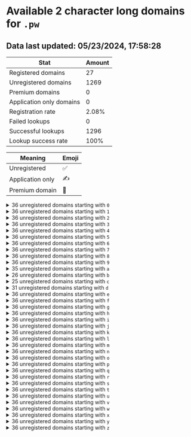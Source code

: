 # Available 2 character long domains for `.pw`

## Data last updated: 05/23/2024, 17:58:28

|Stat|Amount|
|--|--|
|Registered domains|27|
|Unregistered domains|1269|
|Premium domains|0|
|Application only domains|0|
|Registration rate|2.08%|
|Failed lookups|0|
|Successful lookups|1296|
|Lookup success rate|100%|


|Meaning|Emoji|
|--|--|
|Unregistered|:white_check_mark:|
|Application only|:writing_hand:|
|Premium domain|:gem:|

<details>
<summary>36 unregistered domains starting with <bold><code>0</code></bold></summary>

|Type|Domain|
|--|--|
|:white_check_mark:|`00.pw`|
|:white_check_mark:|`01.pw`|
|:white_check_mark:|`02.pw`|
|:white_check_mark:|`03.pw`|
|:white_check_mark:|`04.pw`|
|:white_check_mark:|`05.pw`|
|:white_check_mark:|`06.pw`|
|:white_check_mark:|`07.pw`|
|:white_check_mark:|`08.pw`|
|:white_check_mark:|`09.pw`|
|:white_check_mark:|`0a.pw`|
|:white_check_mark:|`0b.pw`|
|:white_check_mark:|`0c.pw`|
|:white_check_mark:|`0d.pw`|
|:white_check_mark:|`0e.pw`|
|:white_check_mark:|`0f.pw`|
|:white_check_mark:|`0g.pw`|
|:white_check_mark:|`0h.pw`|
|:white_check_mark:|`0i.pw`|
|:white_check_mark:|`0j.pw`|
|:white_check_mark:|`0k.pw`|
|:white_check_mark:|`0l.pw`|
|:white_check_mark:|`0m.pw`|
|:white_check_mark:|`0n.pw`|
|:white_check_mark:|`0o.pw`|
|:white_check_mark:|`0p.pw`|
|:white_check_mark:|`0q.pw`|
|:white_check_mark:|`0r.pw`|
|:white_check_mark:|`0s.pw`|
|:white_check_mark:|`0t.pw`|
|:white_check_mark:|`0u.pw`|
|:white_check_mark:|`0v.pw`|
|:white_check_mark:|`0w.pw`|
|:white_check_mark:|`0x.pw`|
|:white_check_mark:|`0y.pw`|
|:white_check_mark:|`0z.pw`|
</details>
<details>
<summary>36 unregistered domains starting with <bold><code>1</code></bold></summary>

|Type|Domain|
|--|--|
|:white_check_mark:|`10.pw`|
|:white_check_mark:|`11.pw`|
|:white_check_mark:|`12.pw`|
|:white_check_mark:|`13.pw`|
|:white_check_mark:|`14.pw`|
|:white_check_mark:|`15.pw`|
|:white_check_mark:|`16.pw`|
|:white_check_mark:|`17.pw`|
|:white_check_mark:|`18.pw`|
|:white_check_mark:|`19.pw`|
|:white_check_mark:|`1a.pw`|
|:white_check_mark:|`1b.pw`|
|:white_check_mark:|`1c.pw`|
|:white_check_mark:|`1d.pw`|
|:white_check_mark:|`1e.pw`|
|:white_check_mark:|`1f.pw`|
|:white_check_mark:|`1g.pw`|
|:white_check_mark:|`1h.pw`|
|:white_check_mark:|`1i.pw`|
|:white_check_mark:|`1j.pw`|
|:white_check_mark:|`1k.pw`|
|:white_check_mark:|`1l.pw`|
|:white_check_mark:|`1m.pw`|
|:white_check_mark:|`1n.pw`|
|:white_check_mark:|`1o.pw`|
|:white_check_mark:|`1p.pw`|
|:white_check_mark:|`1q.pw`|
|:white_check_mark:|`1r.pw`|
|:white_check_mark:|`1s.pw`|
|:white_check_mark:|`1t.pw`|
|:white_check_mark:|`1u.pw`|
|:white_check_mark:|`1v.pw`|
|:white_check_mark:|`1w.pw`|
|:white_check_mark:|`1x.pw`|
|:white_check_mark:|`1y.pw`|
|:white_check_mark:|`1z.pw`|
</details>
<details>
<summary>36 unregistered domains starting with <bold><code>2</code></bold></summary>

|Type|Domain|
|--|--|
|:white_check_mark:|`20.pw`|
|:white_check_mark:|`21.pw`|
|:white_check_mark:|`22.pw`|
|:white_check_mark:|`23.pw`|
|:white_check_mark:|`24.pw`|
|:white_check_mark:|`25.pw`|
|:white_check_mark:|`26.pw`|
|:white_check_mark:|`27.pw`|
|:white_check_mark:|`28.pw`|
|:white_check_mark:|`29.pw`|
|:white_check_mark:|`2a.pw`|
|:white_check_mark:|`2b.pw`|
|:white_check_mark:|`2c.pw`|
|:white_check_mark:|`2d.pw`|
|:white_check_mark:|`2e.pw`|
|:white_check_mark:|`2f.pw`|
|:white_check_mark:|`2g.pw`|
|:white_check_mark:|`2h.pw`|
|:white_check_mark:|`2i.pw`|
|:white_check_mark:|`2j.pw`|
|:white_check_mark:|`2k.pw`|
|:white_check_mark:|`2l.pw`|
|:white_check_mark:|`2m.pw`|
|:white_check_mark:|`2n.pw`|
|:white_check_mark:|`2o.pw`|
|:white_check_mark:|`2p.pw`|
|:white_check_mark:|`2q.pw`|
|:white_check_mark:|`2r.pw`|
|:white_check_mark:|`2s.pw`|
|:white_check_mark:|`2t.pw`|
|:white_check_mark:|`2u.pw`|
|:white_check_mark:|`2v.pw`|
|:white_check_mark:|`2w.pw`|
|:white_check_mark:|`2x.pw`|
|:white_check_mark:|`2y.pw`|
|:white_check_mark:|`2z.pw`|
</details>
<details>
<summary>36 unregistered domains starting with <bold><code>3</code></bold></summary>

|Type|Domain|
|--|--|
|:white_check_mark:|`30.pw`|
|:white_check_mark:|`31.pw`|
|:white_check_mark:|`32.pw`|
|:white_check_mark:|`33.pw`|
|:white_check_mark:|`34.pw`|
|:white_check_mark:|`35.pw`|
|:white_check_mark:|`36.pw`|
|:white_check_mark:|`37.pw`|
|:white_check_mark:|`38.pw`|
|:white_check_mark:|`39.pw`|
|:white_check_mark:|`3a.pw`|
|:white_check_mark:|`3b.pw`|
|:white_check_mark:|`3c.pw`|
|:white_check_mark:|`3d.pw`|
|:white_check_mark:|`3e.pw`|
|:white_check_mark:|`3f.pw`|
|:white_check_mark:|`3g.pw`|
|:white_check_mark:|`3h.pw`|
|:white_check_mark:|`3i.pw`|
|:white_check_mark:|`3j.pw`|
|:white_check_mark:|`3k.pw`|
|:white_check_mark:|`3l.pw`|
|:white_check_mark:|`3m.pw`|
|:white_check_mark:|`3n.pw`|
|:white_check_mark:|`3o.pw`|
|:white_check_mark:|`3p.pw`|
|:white_check_mark:|`3q.pw`|
|:white_check_mark:|`3r.pw`|
|:white_check_mark:|`3s.pw`|
|:white_check_mark:|`3t.pw`|
|:white_check_mark:|`3u.pw`|
|:white_check_mark:|`3v.pw`|
|:white_check_mark:|`3w.pw`|
|:white_check_mark:|`3x.pw`|
|:white_check_mark:|`3y.pw`|
|:white_check_mark:|`3z.pw`|
</details>
<details>
<summary>36 unregistered domains starting with <bold><code>4</code></bold></summary>

|Type|Domain|
|--|--|
|:white_check_mark:|`40.pw`|
|:white_check_mark:|`41.pw`|
|:white_check_mark:|`42.pw`|
|:white_check_mark:|`43.pw`|
|:white_check_mark:|`44.pw`|
|:white_check_mark:|`45.pw`|
|:white_check_mark:|`46.pw`|
|:white_check_mark:|`47.pw`|
|:white_check_mark:|`48.pw`|
|:white_check_mark:|`49.pw`|
|:white_check_mark:|`4a.pw`|
|:white_check_mark:|`4b.pw`|
|:white_check_mark:|`4c.pw`|
|:white_check_mark:|`4d.pw`|
|:white_check_mark:|`4e.pw`|
|:white_check_mark:|`4f.pw`|
|:white_check_mark:|`4g.pw`|
|:white_check_mark:|`4h.pw`|
|:white_check_mark:|`4i.pw`|
|:white_check_mark:|`4j.pw`|
|:white_check_mark:|`4k.pw`|
|:white_check_mark:|`4l.pw`|
|:white_check_mark:|`4m.pw`|
|:white_check_mark:|`4n.pw`|
|:white_check_mark:|`4o.pw`|
|:white_check_mark:|`4p.pw`|
|:white_check_mark:|`4q.pw`|
|:white_check_mark:|`4r.pw`|
|:white_check_mark:|`4s.pw`|
|:white_check_mark:|`4t.pw`|
|:white_check_mark:|`4u.pw`|
|:white_check_mark:|`4v.pw`|
|:white_check_mark:|`4w.pw`|
|:white_check_mark:|`4x.pw`|
|:white_check_mark:|`4y.pw`|
|:white_check_mark:|`4z.pw`|
</details>
<details>
<summary>36 unregistered domains starting with <bold><code>5</code></bold></summary>

|Type|Domain|
|--|--|
|:white_check_mark:|`50.pw`|
|:white_check_mark:|`51.pw`|
|:white_check_mark:|`52.pw`|
|:white_check_mark:|`53.pw`|
|:white_check_mark:|`54.pw`|
|:white_check_mark:|`55.pw`|
|:white_check_mark:|`56.pw`|
|:white_check_mark:|`57.pw`|
|:white_check_mark:|`58.pw`|
|:white_check_mark:|`59.pw`|
|:white_check_mark:|`5a.pw`|
|:white_check_mark:|`5b.pw`|
|:white_check_mark:|`5c.pw`|
|:white_check_mark:|`5d.pw`|
|:white_check_mark:|`5e.pw`|
|:white_check_mark:|`5f.pw`|
|:white_check_mark:|`5g.pw`|
|:white_check_mark:|`5h.pw`|
|:white_check_mark:|`5i.pw`|
|:white_check_mark:|`5j.pw`|
|:white_check_mark:|`5k.pw`|
|:white_check_mark:|`5l.pw`|
|:white_check_mark:|`5m.pw`|
|:white_check_mark:|`5n.pw`|
|:white_check_mark:|`5o.pw`|
|:white_check_mark:|`5p.pw`|
|:white_check_mark:|`5q.pw`|
|:white_check_mark:|`5r.pw`|
|:white_check_mark:|`5s.pw`|
|:white_check_mark:|`5t.pw`|
|:white_check_mark:|`5u.pw`|
|:white_check_mark:|`5v.pw`|
|:white_check_mark:|`5w.pw`|
|:white_check_mark:|`5x.pw`|
|:white_check_mark:|`5y.pw`|
|:white_check_mark:|`5z.pw`|
</details>
<details>
<summary>36 unregistered domains starting with <bold><code>6</code></bold></summary>

|Type|Domain|
|--|--|
|:white_check_mark:|`60.pw`|
|:white_check_mark:|`61.pw`|
|:white_check_mark:|`62.pw`|
|:white_check_mark:|`63.pw`|
|:white_check_mark:|`64.pw`|
|:white_check_mark:|`65.pw`|
|:white_check_mark:|`66.pw`|
|:white_check_mark:|`67.pw`|
|:white_check_mark:|`68.pw`|
|:white_check_mark:|`69.pw`|
|:white_check_mark:|`6a.pw`|
|:white_check_mark:|`6b.pw`|
|:white_check_mark:|`6c.pw`|
|:white_check_mark:|`6d.pw`|
|:white_check_mark:|`6e.pw`|
|:white_check_mark:|`6f.pw`|
|:white_check_mark:|`6g.pw`|
|:white_check_mark:|`6h.pw`|
|:white_check_mark:|`6i.pw`|
|:white_check_mark:|`6j.pw`|
|:white_check_mark:|`6k.pw`|
|:white_check_mark:|`6l.pw`|
|:white_check_mark:|`6m.pw`|
|:white_check_mark:|`6n.pw`|
|:white_check_mark:|`6o.pw`|
|:white_check_mark:|`6p.pw`|
|:white_check_mark:|`6q.pw`|
|:white_check_mark:|`6r.pw`|
|:white_check_mark:|`6s.pw`|
|:white_check_mark:|`6t.pw`|
|:white_check_mark:|`6u.pw`|
|:white_check_mark:|`6v.pw`|
|:white_check_mark:|`6w.pw`|
|:white_check_mark:|`6x.pw`|
|:white_check_mark:|`6y.pw`|
|:white_check_mark:|`6z.pw`|
</details>
<details>
<summary>36 unregistered domains starting with <bold><code>7</code></bold></summary>

|Type|Domain|
|--|--|
|:white_check_mark:|`70.pw`|
|:white_check_mark:|`71.pw`|
|:white_check_mark:|`72.pw`|
|:white_check_mark:|`73.pw`|
|:white_check_mark:|`74.pw`|
|:white_check_mark:|`75.pw`|
|:white_check_mark:|`76.pw`|
|:white_check_mark:|`77.pw`|
|:white_check_mark:|`78.pw`|
|:white_check_mark:|`79.pw`|
|:white_check_mark:|`7a.pw`|
|:white_check_mark:|`7b.pw`|
|:white_check_mark:|`7c.pw`|
|:white_check_mark:|`7d.pw`|
|:white_check_mark:|`7e.pw`|
|:white_check_mark:|`7f.pw`|
|:white_check_mark:|`7g.pw`|
|:white_check_mark:|`7h.pw`|
|:white_check_mark:|`7i.pw`|
|:white_check_mark:|`7j.pw`|
|:white_check_mark:|`7k.pw`|
|:white_check_mark:|`7l.pw`|
|:white_check_mark:|`7m.pw`|
|:white_check_mark:|`7n.pw`|
|:white_check_mark:|`7o.pw`|
|:white_check_mark:|`7p.pw`|
|:white_check_mark:|`7q.pw`|
|:white_check_mark:|`7r.pw`|
|:white_check_mark:|`7s.pw`|
|:white_check_mark:|`7t.pw`|
|:white_check_mark:|`7u.pw`|
|:white_check_mark:|`7v.pw`|
|:white_check_mark:|`7w.pw`|
|:white_check_mark:|`7x.pw`|
|:white_check_mark:|`7y.pw`|
|:white_check_mark:|`7z.pw`|
</details>
<details>
<summary>36 unregistered domains starting with <bold><code>8</code></bold></summary>

|Type|Domain|
|--|--|
|:white_check_mark:|`80.pw`|
|:white_check_mark:|`81.pw`|
|:white_check_mark:|`82.pw`|
|:white_check_mark:|`83.pw`|
|:white_check_mark:|`84.pw`|
|:white_check_mark:|`85.pw`|
|:white_check_mark:|`86.pw`|
|:white_check_mark:|`87.pw`|
|:white_check_mark:|`88.pw`|
|:white_check_mark:|`89.pw`|
|:white_check_mark:|`8a.pw`|
|:white_check_mark:|`8b.pw`|
|:white_check_mark:|`8c.pw`|
|:white_check_mark:|`8d.pw`|
|:white_check_mark:|`8e.pw`|
|:white_check_mark:|`8f.pw`|
|:white_check_mark:|`8g.pw`|
|:white_check_mark:|`8h.pw`|
|:white_check_mark:|`8i.pw`|
|:white_check_mark:|`8j.pw`|
|:white_check_mark:|`8k.pw`|
|:white_check_mark:|`8l.pw`|
|:white_check_mark:|`8m.pw`|
|:white_check_mark:|`8n.pw`|
|:white_check_mark:|`8o.pw`|
|:white_check_mark:|`8p.pw`|
|:white_check_mark:|`8q.pw`|
|:white_check_mark:|`8r.pw`|
|:white_check_mark:|`8s.pw`|
|:white_check_mark:|`8t.pw`|
|:white_check_mark:|`8u.pw`|
|:white_check_mark:|`8v.pw`|
|:white_check_mark:|`8w.pw`|
|:white_check_mark:|`8x.pw`|
|:white_check_mark:|`8y.pw`|
|:white_check_mark:|`8z.pw`|
</details>
<details>
<summary>36 unregistered domains starting with <bold><code>9</code></bold></summary>

|Type|Domain|
|--|--|
|:white_check_mark:|`90.pw`|
|:white_check_mark:|`91.pw`|
|:white_check_mark:|`92.pw`|
|:white_check_mark:|`93.pw`|
|:white_check_mark:|`94.pw`|
|:white_check_mark:|`95.pw`|
|:white_check_mark:|`96.pw`|
|:white_check_mark:|`97.pw`|
|:white_check_mark:|`98.pw`|
|:white_check_mark:|`99.pw`|
|:white_check_mark:|`9a.pw`|
|:white_check_mark:|`9b.pw`|
|:white_check_mark:|`9c.pw`|
|:white_check_mark:|`9d.pw`|
|:white_check_mark:|`9e.pw`|
|:white_check_mark:|`9f.pw`|
|:white_check_mark:|`9g.pw`|
|:white_check_mark:|`9h.pw`|
|:white_check_mark:|`9i.pw`|
|:white_check_mark:|`9j.pw`|
|:white_check_mark:|`9k.pw`|
|:white_check_mark:|`9l.pw`|
|:white_check_mark:|`9m.pw`|
|:white_check_mark:|`9n.pw`|
|:white_check_mark:|`9o.pw`|
|:white_check_mark:|`9p.pw`|
|:white_check_mark:|`9q.pw`|
|:white_check_mark:|`9r.pw`|
|:white_check_mark:|`9s.pw`|
|:white_check_mark:|`9t.pw`|
|:white_check_mark:|`9u.pw`|
|:white_check_mark:|`9v.pw`|
|:white_check_mark:|`9w.pw`|
|:white_check_mark:|`9x.pw`|
|:white_check_mark:|`9y.pw`|
|:white_check_mark:|`9z.pw`|
</details>
<details>
<summary>35 unregistered domains starting with <bold><code>a</code></bold></summary>

|Type|Domain|
|--|--|
|:white_check_mark:|`a0.pw`|
|:white_check_mark:|`a1.pw`|
|:white_check_mark:|`a2.pw`|
|:white_check_mark:|`a3.pw`|
|:white_check_mark:|`a4.pw`|
|:white_check_mark:|`a5.pw`|
|:white_check_mark:|`a6.pw`|
|:white_check_mark:|`a7.pw`|
|:white_check_mark:|`a8.pw`|
|:white_check_mark:|`a9.pw`|
|:white_check_mark:|`aa.pw`|
|:white_check_mark:|`ab.pw`|
|:white_check_mark:|`ac.pw`|
|:white_check_mark:|`ad.pw`|
|:white_check_mark:|`ae.pw`|
|:white_check_mark:|`af.pw`|
|:white_check_mark:|`ag.pw`|
|:white_check_mark:|`ah.pw`|
|:white_check_mark:|`ai.pw`|
|:white_check_mark:|`aj.pw`|
|:white_check_mark:|`ak.pw`|
|:white_check_mark:|`al.pw`|
|:white_check_mark:|`am.pw`|
|:white_check_mark:|`an.pw`|
|:white_check_mark:|`ao.pw`|
|:white_check_mark:|`ap.pw`|
|:white_check_mark:|`aq.pw`|
|:white_check_mark:|`ar.pw`|
|:white_check_mark:|`as.pw`|
|:white_check_mark:|`at.pw`|
|:white_check_mark:|`av.pw`|
|:white_check_mark:|`aw.pw`|
|:white_check_mark:|`ax.pw`|
|:white_check_mark:|`ay.pw`|
|:white_check_mark:|`az.pw`|
</details>
<details>
<summary>26 unregistered domains starting with <bold><code>b</code></bold></summary>

|Type|Domain|
|--|--|
|:white_check_mark:|`ba.pw`|
|:white_check_mark:|`bb.pw`|
|:white_check_mark:|`bc.pw`|
|:white_check_mark:|`bd.pw`|
|:white_check_mark:|`be.pw`|
|:white_check_mark:|`bf.pw`|
|:white_check_mark:|`bg.pw`|
|:white_check_mark:|`bh.pw`|
|:white_check_mark:|`bi.pw`|
|:white_check_mark:|`bj.pw`|
|:white_check_mark:|`bk.pw`|
|:white_check_mark:|`bl.pw`|
|:white_check_mark:|`bm.pw`|
|:white_check_mark:|`bn.pw`|
|:white_check_mark:|`bo.pw`|
|:white_check_mark:|`bp.pw`|
|:white_check_mark:|`bq.pw`|
|:white_check_mark:|`br.pw`|
|:white_check_mark:|`bs.pw`|
|:white_check_mark:|`bt.pw`|
|:white_check_mark:|`bu.pw`|
|:white_check_mark:|`bv.pw`|
|:white_check_mark:|`bw.pw`|
|:white_check_mark:|`bx.pw`|
|:white_check_mark:|`by.pw`|
|:white_check_mark:|`bz.pw`|
</details>
<details>
<summary>25 unregistered domains starting with <bold><code>c</code></bold></summary>

|Type|Domain|
|--|--|
|:white_check_mark:|`ca.pw`|
|:white_check_mark:|`cb.pw`|
|:white_check_mark:|`cc.pw`|
|:white_check_mark:|`cd.pw`|
|:white_check_mark:|`ce.pw`|
|:white_check_mark:|`cf.pw`|
|:white_check_mark:|`cg.pw`|
|:white_check_mark:|`ch.pw`|
|:white_check_mark:|`ci.pw`|
|:white_check_mark:|`cj.pw`|
|:white_check_mark:|`ck.pw`|
|:white_check_mark:|`cl.pw`|
|:white_check_mark:|`cm.pw`|
|:white_check_mark:|`cn.pw`|
|:white_check_mark:|`cp.pw`|
|:white_check_mark:|`cq.pw`|
|:white_check_mark:|`cr.pw`|
|:white_check_mark:|`cs.pw`|
|:white_check_mark:|`ct.pw`|
|:white_check_mark:|`cu.pw`|
|:white_check_mark:|`cv.pw`|
|:white_check_mark:|`cw.pw`|
|:white_check_mark:|`cx.pw`|
|:white_check_mark:|`cy.pw`|
|:white_check_mark:|`cz.pw`|
</details>
<details>
<summary>31 unregistered domains starting with <bold><code>d</code></bold></summary>

|Type|Domain|
|--|--|
|:white_check_mark:|`d5.pw`|
|:white_check_mark:|`d6.pw`|
|:white_check_mark:|`d7.pw`|
|:white_check_mark:|`d8.pw`|
|:white_check_mark:|`d9.pw`|
|:white_check_mark:|`da.pw`|
|:white_check_mark:|`db.pw`|
|:white_check_mark:|`dc.pw`|
|:white_check_mark:|`dd.pw`|
|:white_check_mark:|`de.pw`|
|:white_check_mark:|`df.pw`|
|:white_check_mark:|`dg.pw`|
|:white_check_mark:|`dh.pw`|
|:white_check_mark:|`di.pw`|
|:white_check_mark:|`dj.pw`|
|:white_check_mark:|`dk.pw`|
|:white_check_mark:|`dl.pw`|
|:white_check_mark:|`dm.pw`|
|:white_check_mark:|`dn.pw`|
|:white_check_mark:|`do.pw`|
|:white_check_mark:|`dp.pw`|
|:white_check_mark:|`dq.pw`|
|:white_check_mark:|`dr.pw`|
|:white_check_mark:|`ds.pw`|
|:white_check_mark:|`dt.pw`|
|:white_check_mark:|`du.pw`|
|:white_check_mark:|`dv.pw`|
|:white_check_mark:|`dw.pw`|
|:white_check_mark:|`dx.pw`|
|:white_check_mark:|`dy.pw`|
|:white_check_mark:|`dz.pw`|
</details>
<details>
<summary>36 unregistered domains starting with <bold><code>e</code></bold></summary>

|Type|Domain|
|--|--|
|:white_check_mark:|`e0.pw`|
|:white_check_mark:|`e1.pw`|
|:white_check_mark:|`e2.pw`|
|:white_check_mark:|`e3.pw`|
|:white_check_mark:|`e4.pw`|
|:white_check_mark:|`e5.pw`|
|:white_check_mark:|`e6.pw`|
|:white_check_mark:|`e7.pw`|
|:white_check_mark:|`e8.pw`|
|:white_check_mark:|`e9.pw`|
|:white_check_mark:|`ea.pw`|
|:white_check_mark:|`eb.pw`|
|:white_check_mark:|`ec.pw`|
|:white_check_mark:|`ed.pw`|
|:white_check_mark:|`ee.pw`|
|:white_check_mark:|`ef.pw`|
|:white_check_mark:|`eg.pw`|
|:white_check_mark:|`eh.pw`|
|:white_check_mark:|`ei.pw`|
|:white_check_mark:|`ej.pw`|
|:white_check_mark:|`ek.pw`|
|:white_check_mark:|`el.pw`|
|:white_check_mark:|`em.pw`|
|:white_check_mark:|`en.pw`|
|:white_check_mark:|`eo.pw`|
|:white_check_mark:|`ep.pw`|
|:white_check_mark:|`eq.pw`|
|:white_check_mark:|`er.pw`|
|:white_check_mark:|`es.pw`|
|:white_check_mark:|`et.pw`|
|:white_check_mark:|`eu.pw`|
|:white_check_mark:|`ev.pw`|
|:white_check_mark:|`ew.pw`|
|:white_check_mark:|`ex.pw`|
|:white_check_mark:|`ey.pw`|
|:white_check_mark:|`ez.pw`|
</details>
<details>
<summary>36 unregistered domains starting with <bold><code>f</code></bold></summary>

|Type|Domain|
|--|--|
|:white_check_mark:|`f0.pw`|
|:white_check_mark:|`f1.pw`|
|:white_check_mark:|`f2.pw`|
|:white_check_mark:|`f3.pw`|
|:white_check_mark:|`f4.pw`|
|:white_check_mark:|`f5.pw`|
|:white_check_mark:|`f6.pw`|
|:white_check_mark:|`f7.pw`|
|:white_check_mark:|`f8.pw`|
|:white_check_mark:|`f9.pw`|
|:white_check_mark:|`fa.pw`|
|:white_check_mark:|`fb.pw`|
|:white_check_mark:|`fc.pw`|
|:white_check_mark:|`fd.pw`|
|:white_check_mark:|`fe.pw`|
|:white_check_mark:|`ff.pw`|
|:white_check_mark:|`fg.pw`|
|:white_check_mark:|`fh.pw`|
|:white_check_mark:|`fi.pw`|
|:white_check_mark:|`fj.pw`|
|:white_check_mark:|`fk.pw`|
|:white_check_mark:|`fl.pw`|
|:white_check_mark:|`fm.pw`|
|:white_check_mark:|`fn.pw`|
|:white_check_mark:|`fo.pw`|
|:white_check_mark:|`fp.pw`|
|:white_check_mark:|`fq.pw`|
|:white_check_mark:|`fr.pw`|
|:white_check_mark:|`fs.pw`|
|:white_check_mark:|`ft.pw`|
|:white_check_mark:|`fu.pw`|
|:white_check_mark:|`fv.pw`|
|:white_check_mark:|`fw.pw`|
|:white_check_mark:|`fx.pw`|
|:white_check_mark:|`fy.pw`|
|:white_check_mark:|`fz.pw`|
</details>
<details>
<summary>36 unregistered domains starting with <bold><code>g</code></bold></summary>

|Type|Domain|
|--|--|
|:white_check_mark:|`g0.pw`|
|:white_check_mark:|`g1.pw`|
|:white_check_mark:|`g2.pw`|
|:white_check_mark:|`g3.pw`|
|:white_check_mark:|`g4.pw`|
|:white_check_mark:|`g5.pw`|
|:white_check_mark:|`g6.pw`|
|:white_check_mark:|`g7.pw`|
|:white_check_mark:|`g8.pw`|
|:white_check_mark:|`g9.pw`|
|:white_check_mark:|`ga.pw`|
|:white_check_mark:|`gb.pw`|
|:white_check_mark:|`gc.pw`|
|:white_check_mark:|`gd.pw`|
|:white_check_mark:|`ge.pw`|
|:white_check_mark:|`gf.pw`|
|:white_check_mark:|`gg.pw`|
|:white_check_mark:|`gh.pw`|
|:white_check_mark:|`gi.pw`|
|:white_check_mark:|`gj.pw`|
|:white_check_mark:|`gk.pw`|
|:white_check_mark:|`gl.pw`|
|:white_check_mark:|`gm.pw`|
|:white_check_mark:|`gn.pw`|
|:white_check_mark:|`go.pw`|
|:white_check_mark:|`gp.pw`|
|:white_check_mark:|`gq.pw`|
|:white_check_mark:|`gr.pw`|
|:white_check_mark:|`gs.pw`|
|:white_check_mark:|`gt.pw`|
|:white_check_mark:|`gu.pw`|
|:white_check_mark:|`gv.pw`|
|:white_check_mark:|`gw.pw`|
|:white_check_mark:|`gx.pw`|
|:white_check_mark:|`gy.pw`|
|:white_check_mark:|`gz.pw`|
</details>
<details>
<summary>36 unregistered domains starting with <bold><code>h</code></bold></summary>

|Type|Domain|
|--|--|
|:white_check_mark:|`h0.pw`|
|:white_check_mark:|`h1.pw`|
|:white_check_mark:|`h2.pw`|
|:white_check_mark:|`h3.pw`|
|:white_check_mark:|`h4.pw`|
|:white_check_mark:|`h5.pw`|
|:white_check_mark:|`h6.pw`|
|:white_check_mark:|`h7.pw`|
|:white_check_mark:|`h8.pw`|
|:white_check_mark:|`h9.pw`|
|:white_check_mark:|`ha.pw`|
|:white_check_mark:|`hb.pw`|
|:white_check_mark:|`hc.pw`|
|:white_check_mark:|`hd.pw`|
|:white_check_mark:|`he.pw`|
|:white_check_mark:|`hf.pw`|
|:white_check_mark:|`hg.pw`|
|:white_check_mark:|`hh.pw`|
|:white_check_mark:|`hi.pw`|
|:white_check_mark:|`hj.pw`|
|:white_check_mark:|`hk.pw`|
|:white_check_mark:|`hl.pw`|
|:white_check_mark:|`hm.pw`|
|:white_check_mark:|`hn.pw`|
|:white_check_mark:|`ho.pw`|
|:white_check_mark:|`hp.pw`|
|:white_check_mark:|`hq.pw`|
|:white_check_mark:|`hr.pw`|
|:white_check_mark:|`hs.pw`|
|:white_check_mark:|`ht.pw`|
|:white_check_mark:|`hu.pw`|
|:white_check_mark:|`hv.pw`|
|:white_check_mark:|`hw.pw`|
|:white_check_mark:|`hx.pw`|
|:white_check_mark:|`hy.pw`|
|:white_check_mark:|`hz.pw`|
</details>
<details>
<summary>36 unregistered domains starting with <bold><code>i</code></bold></summary>

|Type|Domain|
|--|--|
|:white_check_mark:|`i0.pw`|
|:white_check_mark:|`i1.pw`|
|:white_check_mark:|`i2.pw`|
|:white_check_mark:|`i3.pw`|
|:white_check_mark:|`i4.pw`|
|:white_check_mark:|`i5.pw`|
|:white_check_mark:|`i6.pw`|
|:white_check_mark:|`i7.pw`|
|:white_check_mark:|`i8.pw`|
|:white_check_mark:|`i9.pw`|
|:white_check_mark:|`ia.pw`|
|:white_check_mark:|`ib.pw`|
|:white_check_mark:|`ic.pw`|
|:white_check_mark:|`id.pw`|
|:white_check_mark:|`ie.pw`|
|:white_check_mark:|`if.pw`|
|:white_check_mark:|`ig.pw`|
|:white_check_mark:|`ih.pw`|
|:white_check_mark:|`ii.pw`|
|:white_check_mark:|`ij.pw`|
|:white_check_mark:|`ik.pw`|
|:white_check_mark:|`il.pw`|
|:white_check_mark:|`im.pw`|
|:white_check_mark:|`in.pw`|
|:white_check_mark:|`io.pw`|
|:white_check_mark:|`ip.pw`|
|:white_check_mark:|`iq.pw`|
|:white_check_mark:|`ir.pw`|
|:white_check_mark:|`is.pw`|
|:white_check_mark:|`it.pw`|
|:white_check_mark:|`iu.pw`|
|:white_check_mark:|`iv.pw`|
|:white_check_mark:|`iw.pw`|
|:white_check_mark:|`ix.pw`|
|:white_check_mark:|`iy.pw`|
|:white_check_mark:|`iz.pw`|
</details>
<details>
<summary>36 unregistered domains starting with <bold><code>j</code></bold></summary>

|Type|Domain|
|--|--|
|:white_check_mark:|`j0.pw`|
|:white_check_mark:|`j1.pw`|
|:white_check_mark:|`j2.pw`|
|:white_check_mark:|`j3.pw`|
|:white_check_mark:|`j4.pw`|
|:white_check_mark:|`j5.pw`|
|:white_check_mark:|`j6.pw`|
|:white_check_mark:|`j7.pw`|
|:white_check_mark:|`j8.pw`|
|:white_check_mark:|`j9.pw`|
|:white_check_mark:|`ja.pw`|
|:white_check_mark:|`jb.pw`|
|:white_check_mark:|`jc.pw`|
|:white_check_mark:|`jd.pw`|
|:white_check_mark:|`je.pw`|
|:white_check_mark:|`jf.pw`|
|:white_check_mark:|`jg.pw`|
|:white_check_mark:|`jh.pw`|
|:white_check_mark:|`ji.pw`|
|:white_check_mark:|`jj.pw`|
|:white_check_mark:|`jk.pw`|
|:white_check_mark:|`jl.pw`|
|:white_check_mark:|`jm.pw`|
|:white_check_mark:|`jn.pw`|
|:white_check_mark:|`jo.pw`|
|:white_check_mark:|`jp.pw`|
|:white_check_mark:|`jq.pw`|
|:white_check_mark:|`jr.pw`|
|:white_check_mark:|`js.pw`|
|:white_check_mark:|`jt.pw`|
|:white_check_mark:|`ju.pw`|
|:white_check_mark:|`jv.pw`|
|:white_check_mark:|`jw.pw`|
|:white_check_mark:|`jx.pw`|
|:white_check_mark:|`jy.pw`|
|:white_check_mark:|`jz.pw`|
</details>
<details>
<summary>36 unregistered domains starting with <bold><code>k</code></bold></summary>

|Type|Domain|
|--|--|
|:white_check_mark:|`k0.pw`|
|:white_check_mark:|`k1.pw`|
|:white_check_mark:|`k2.pw`|
|:white_check_mark:|`k3.pw`|
|:white_check_mark:|`k4.pw`|
|:white_check_mark:|`k5.pw`|
|:white_check_mark:|`k6.pw`|
|:white_check_mark:|`k7.pw`|
|:white_check_mark:|`k8.pw`|
|:white_check_mark:|`k9.pw`|
|:white_check_mark:|`ka.pw`|
|:white_check_mark:|`kb.pw`|
|:white_check_mark:|`kc.pw`|
|:white_check_mark:|`kd.pw`|
|:white_check_mark:|`ke.pw`|
|:white_check_mark:|`kf.pw`|
|:white_check_mark:|`kg.pw`|
|:white_check_mark:|`kh.pw`|
|:white_check_mark:|`ki.pw`|
|:white_check_mark:|`kj.pw`|
|:white_check_mark:|`kk.pw`|
|:white_check_mark:|`kl.pw`|
|:white_check_mark:|`km.pw`|
|:white_check_mark:|`kn.pw`|
|:white_check_mark:|`ko.pw`|
|:white_check_mark:|`kp.pw`|
|:white_check_mark:|`kq.pw`|
|:white_check_mark:|`kr.pw`|
|:white_check_mark:|`ks.pw`|
|:white_check_mark:|`kt.pw`|
|:white_check_mark:|`ku.pw`|
|:white_check_mark:|`kv.pw`|
|:white_check_mark:|`kw.pw`|
|:white_check_mark:|`kx.pw`|
|:white_check_mark:|`ky.pw`|
|:white_check_mark:|`kz.pw`|
</details>
<details>
<summary>36 unregistered domains starting with <bold><code>l</code></bold></summary>

|Type|Domain|
|--|--|
|:white_check_mark:|`l0.pw`|
|:white_check_mark:|`l1.pw`|
|:white_check_mark:|`l2.pw`|
|:white_check_mark:|`l3.pw`|
|:white_check_mark:|`l4.pw`|
|:white_check_mark:|`l5.pw`|
|:white_check_mark:|`l6.pw`|
|:white_check_mark:|`l7.pw`|
|:white_check_mark:|`l8.pw`|
|:white_check_mark:|`l9.pw`|
|:white_check_mark:|`la.pw`|
|:white_check_mark:|`lb.pw`|
|:white_check_mark:|`lc.pw`|
|:white_check_mark:|`ld.pw`|
|:white_check_mark:|`le.pw`|
|:white_check_mark:|`lf.pw`|
|:white_check_mark:|`lg.pw`|
|:white_check_mark:|`lh.pw`|
|:white_check_mark:|`li.pw`|
|:white_check_mark:|`lj.pw`|
|:white_check_mark:|`lk.pw`|
|:white_check_mark:|`ll.pw`|
|:white_check_mark:|`lm.pw`|
|:white_check_mark:|`ln.pw`|
|:white_check_mark:|`lo.pw`|
|:white_check_mark:|`lp.pw`|
|:white_check_mark:|`lq.pw`|
|:white_check_mark:|`lr.pw`|
|:white_check_mark:|`ls.pw`|
|:white_check_mark:|`lt.pw`|
|:white_check_mark:|`lu.pw`|
|:white_check_mark:|`lv.pw`|
|:white_check_mark:|`lw.pw`|
|:white_check_mark:|`lx.pw`|
|:white_check_mark:|`ly.pw`|
|:white_check_mark:|`lz.pw`|
</details>
<details>
<summary>36 unregistered domains starting with <bold><code>m</code></bold></summary>

|Type|Domain|
|--|--|
|:white_check_mark:|`m0.pw`|
|:white_check_mark:|`m1.pw`|
|:white_check_mark:|`m2.pw`|
|:white_check_mark:|`m3.pw`|
|:white_check_mark:|`m4.pw`|
|:white_check_mark:|`m5.pw`|
|:white_check_mark:|`m6.pw`|
|:white_check_mark:|`m7.pw`|
|:white_check_mark:|`m8.pw`|
|:white_check_mark:|`m9.pw`|
|:white_check_mark:|`ma.pw`|
|:white_check_mark:|`mb.pw`|
|:white_check_mark:|`mc.pw`|
|:white_check_mark:|`md.pw`|
|:white_check_mark:|`me.pw`|
|:white_check_mark:|`mf.pw`|
|:white_check_mark:|`mg.pw`|
|:white_check_mark:|`mh.pw`|
|:white_check_mark:|`mi.pw`|
|:white_check_mark:|`mj.pw`|
|:white_check_mark:|`mk.pw`|
|:white_check_mark:|`ml.pw`|
|:white_check_mark:|`mm.pw`|
|:white_check_mark:|`mn.pw`|
|:white_check_mark:|`mo.pw`|
|:white_check_mark:|`mp.pw`|
|:white_check_mark:|`mq.pw`|
|:white_check_mark:|`mr.pw`|
|:white_check_mark:|`ms.pw`|
|:white_check_mark:|`mt.pw`|
|:white_check_mark:|`mu.pw`|
|:white_check_mark:|`mv.pw`|
|:white_check_mark:|`mw.pw`|
|:white_check_mark:|`mx.pw`|
|:white_check_mark:|`my.pw`|
|:white_check_mark:|`mz.pw`|
</details>
<details>
<summary>36 unregistered domains starting with <bold><code>n</code></bold></summary>

|Type|Domain|
|--|--|
|:white_check_mark:|`n0.pw`|
|:white_check_mark:|`n1.pw`|
|:white_check_mark:|`n2.pw`|
|:white_check_mark:|`n3.pw`|
|:white_check_mark:|`n4.pw`|
|:white_check_mark:|`n5.pw`|
|:white_check_mark:|`n6.pw`|
|:white_check_mark:|`n7.pw`|
|:white_check_mark:|`n8.pw`|
|:white_check_mark:|`n9.pw`|
|:white_check_mark:|`na.pw`|
|:white_check_mark:|`nb.pw`|
|:white_check_mark:|`nc.pw`|
|:white_check_mark:|`nd.pw`|
|:white_check_mark:|`ne.pw`|
|:white_check_mark:|`nf.pw`|
|:white_check_mark:|`ng.pw`|
|:white_check_mark:|`nh.pw`|
|:white_check_mark:|`ni.pw`|
|:white_check_mark:|`nj.pw`|
|:white_check_mark:|`nk.pw`|
|:white_check_mark:|`nl.pw`|
|:white_check_mark:|`nm.pw`|
|:white_check_mark:|`nn.pw`|
|:white_check_mark:|`no.pw`|
|:white_check_mark:|`np.pw`|
|:white_check_mark:|`nq.pw`|
|:white_check_mark:|`nr.pw`|
|:white_check_mark:|`ns.pw`|
|:white_check_mark:|`nt.pw`|
|:white_check_mark:|`nu.pw`|
|:white_check_mark:|`nv.pw`|
|:white_check_mark:|`nw.pw`|
|:white_check_mark:|`nx.pw`|
|:white_check_mark:|`ny.pw`|
|:white_check_mark:|`nz.pw`|
</details>
<details>
<summary>36 unregistered domains starting with <bold><code>o</code></bold></summary>

|Type|Domain|
|--|--|
|:white_check_mark:|`o0.pw`|
|:white_check_mark:|`o1.pw`|
|:white_check_mark:|`o2.pw`|
|:white_check_mark:|`o3.pw`|
|:white_check_mark:|`o4.pw`|
|:white_check_mark:|`o5.pw`|
|:white_check_mark:|`o6.pw`|
|:white_check_mark:|`o7.pw`|
|:white_check_mark:|`o8.pw`|
|:white_check_mark:|`o9.pw`|
|:white_check_mark:|`oa.pw`|
|:white_check_mark:|`ob.pw`|
|:white_check_mark:|`oc.pw`|
|:white_check_mark:|`od.pw`|
|:white_check_mark:|`oe.pw`|
|:white_check_mark:|`of.pw`|
|:white_check_mark:|`og.pw`|
|:white_check_mark:|`oh.pw`|
|:white_check_mark:|`oi.pw`|
|:white_check_mark:|`oj.pw`|
|:white_check_mark:|`ok.pw`|
|:white_check_mark:|`ol.pw`|
|:white_check_mark:|`om.pw`|
|:white_check_mark:|`on.pw`|
|:white_check_mark:|`oo.pw`|
|:white_check_mark:|`op.pw`|
|:white_check_mark:|`oq.pw`|
|:white_check_mark:|`or.pw`|
|:white_check_mark:|`os.pw`|
|:white_check_mark:|`ot.pw`|
|:white_check_mark:|`ou.pw`|
|:white_check_mark:|`ov.pw`|
|:white_check_mark:|`ow.pw`|
|:white_check_mark:|`ox.pw`|
|:white_check_mark:|`oy.pw`|
|:white_check_mark:|`oz.pw`|
</details>
<details>
<summary>36 unregistered domains starting with <bold><code>p</code></bold></summary>

|Type|Domain|
|--|--|
|:white_check_mark:|`p0.pw`|
|:white_check_mark:|`p1.pw`|
|:white_check_mark:|`p2.pw`|
|:white_check_mark:|`p3.pw`|
|:white_check_mark:|`p4.pw`|
|:white_check_mark:|`p5.pw`|
|:white_check_mark:|`p6.pw`|
|:white_check_mark:|`p7.pw`|
|:white_check_mark:|`p8.pw`|
|:white_check_mark:|`p9.pw`|
|:white_check_mark:|`pa.pw`|
|:white_check_mark:|`pb.pw`|
|:white_check_mark:|`pc.pw`|
|:white_check_mark:|`pd.pw`|
|:white_check_mark:|`pe.pw`|
|:white_check_mark:|`pf.pw`|
|:white_check_mark:|`pg.pw`|
|:white_check_mark:|`ph.pw`|
|:white_check_mark:|`pi.pw`|
|:white_check_mark:|`pj.pw`|
|:white_check_mark:|`pk.pw`|
|:white_check_mark:|`pl.pw`|
|:white_check_mark:|`pm.pw`|
|:white_check_mark:|`pn.pw`|
|:white_check_mark:|`po.pw`|
|:white_check_mark:|`pp.pw`|
|:white_check_mark:|`pq.pw`|
|:white_check_mark:|`pr.pw`|
|:white_check_mark:|`ps.pw`|
|:white_check_mark:|`pt.pw`|
|:white_check_mark:|`pu.pw`|
|:white_check_mark:|`pv.pw`|
|:white_check_mark:|`pw.pw`|
|:white_check_mark:|`px.pw`|
|:white_check_mark:|`py.pw`|
|:white_check_mark:|`pz.pw`|
</details>
<details>
<summary>36 unregistered domains starting with <bold><code>q</code></bold></summary>

|Type|Domain|
|--|--|
|:white_check_mark:|`q0.pw`|
|:white_check_mark:|`q1.pw`|
|:white_check_mark:|`q2.pw`|
|:white_check_mark:|`q3.pw`|
|:white_check_mark:|`q4.pw`|
|:white_check_mark:|`q5.pw`|
|:white_check_mark:|`q6.pw`|
|:white_check_mark:|`q7.pw`|
|:white_check_mark:|`q8.pw`|
|:white_check_mark:|`q9.pw`|
|:white_check_mark:|`qa.pw`|
|:white_check_mark:|`qb.pw`|
|:white_check_mark:|`qc.pw`|
|:white_check_mark:|`qd.pw`|
|:white_check_mark:|`qe.pw`|
|:white_check_mark:|`qf.pw`|
|:white_check_mark:|`qg.pw`|
|:white_check_mark:|`qh.pw`|
|:white_check_mark:|`qi.pw`|
|:white_check_mark:|`qj.pw`|
|:white_check_mark:|`qk.pw`|
|:white_check_mark:|`ql.pw`|
|:white_check_mark:|`qm.pw`|
|:white_check_mark:|`qn.pw`|
|:white_check_mark:|`qo.pw`|
|:white_check_mark:|`qp.pw`|
|:white_check_mark:|`qq.pw`|
|:white_check_mark:|`qr.pw`|
|:white_check_mark:|`qs.pw`|
|:white_check_mark:|`qt.pw`|
|:white_check_mark:|`qu.pw`|
|:white_check_mark:|`qv.pw`|
|:white_check_mark:|`qw.pw`|
|:white_check_mark:|`qx.pw`|
|:white_check_mark:|`qy.pw`|
|:white_check_mark:|`qz.pw`|
</details>
<details>
<summary>36 unregistered domains starting with <bold><code>r</code></bold></summary>

|Type|Domain|
|--|--|
|:white_check_mark:|`r0.pw`|
|:white_check_mark:|`r1.pw`|
|:white_check_mark:|`r2.pw`|
|:white_check_mark:|`r3.pw`|
|:white_check_mark:|`r4.pw`|
|:white_check_mark:|`r5.pw`|
|:white_check_mark:|`r6.pw`|
|:white_check_mark:|`r7.pw`|
|:white_check_mark:|`r8.pw`|
|:white_check_mark:|`r9.pw`|
|:white_check_mark:|`ra.pw`|
|:white_check_mark:|`rb.pw`|
|:white_check_mark:|`rc.pw`|
|:white_check_mark:|`rd.pw`|
|:white_check_mark:|`re.pw`|
|:white_check_mark:|`rf.pw`|
|:white_check_mark:|`rg.pw`|
|:white_check_mark:|`rh.pw`|
|:white_check_mark:|`ri.pw`|
|:white_check_mark:|`rj.pw`|
|:white_check_mark:|`rk.pw`|
|:white_check_mark:|`rl.pw`|
|:white_check_mark:|`rm.pw`|
|:white_check_mark:|`rn.pw`|
|:white_check_mark:|`ro.pw`|
|:white_check_mark:|`rp.pw`|
|:white_check_mark:|`rq.pw`|
|:white_check_mark:|`rr.pw`|
|:white_check_mark:|`rs.pw`|
|:white_check_mark:|`rt.pw`|
|:white_check_mark:|`ru.pw`|
|:white_check_mark:|`rv.pw`|
|:white_check_mark:|`rw.pw`|
|:white_check_mark:|`rx.pw`|
|:white_check_mark:|`ry.pw`|
|:white_check_mark:|`rz.pw`|
</details>
<details>
<summary>36 unregistered domains starting with <bold><code>s</code></bold></summary>

|Type|Domain|
|--|--|
|:white_check_mark:|`s0.pw`|
|:white_check_mark:|`s1.pw`|
|:white_check_mark:|`s2.pw`|
|:white_check_mark:|`s3.pw`|
|:white_check_mark:|`s4.pw`|
|:white_check_mark:|`s5.pw`|
|:white_check_mark:|`s6.pw`|
|:white_check_mark:|`s7.pw`|
|:white_check_mark:|`s8.pw`|
|:white_check_mark:|`s9.pw`|
|:white_check_mark:|`sa.pw`|
|:white_check_mark:|`sb.pw`|
|:white_check_mark:|`sc.pw`|
|:white_check_mark:|`sd.pw`|
|:white_check_mark:|`se.pw`|
|:white_check_mark:|`sf.pw`|
|:white_check_mark:|`sg.pw`|
|:white_check_mark:|`sh.pw`|
|:white_check_mark:|`si.pw`|
|:white_check_mark:|`sj.pw`|
|:white_check_mark:|`sk.pw`|
|:white_check_mark:|`sl.pw`|
|:white_check_mark:|`sm.pw`|
|:white_check_mark:|`sn.pw`|
|:white_check_mark:|`so.pw`|
|:white_check_mark:|`sp.pw`|
|:white_check_mark:|`sq.pw`|
|:white_check_mark:|`sr.pw`|
|:white_check_mark:|`ss.pw`|
|:white_check_mark:|`st.pw`|
|:white_check_mark:|`su.pw`|
|:white_check_mark:|`sv.pw`|
|:white_check_mark:|`sw.pw`|
|:white_check_mark:|`sx.pw`|
|:white_check_mark:|`sy.pw`|
|:white_check_mark:|`sz.pw`|
</details>
<details>
<summary>36 unregistered domains starting with <bold><code>t</code></bold></summary>

|Type|Domain|
|--|--|
|:white_check_mark:|`t0.pw`|
|:white_check_mark:|`t1.pw`|
|:white_check_mark:|`t2.pw`|
|:white_check_mark:|`t3.pw`|
|:white_check_mark:|`t4.pw`|
|:white_check_mark:|`t5.pw`|
|:white_check_mark:|`t6.pw`|
|:white_check_mark:|`t7.pw`|
|:white_check_mark:|`t8.pw`|
|:white_check_mark:|`t9.pw`|
|:white_check_mark:|`ta.pw`|
|:white_check_mark:|`tb.pw`|
|:white_check_mark:|`tc.pw`|
|:white_check_mark:|`td.pw`|
|:white_check_mark:|`te.pw`|
|:white_check_mark:|`tf.pw`|
|:white_check_mark:|`tg.pw`|
|:white_check_mark:|`th.pw`|
|:white_check_mark:|`ti.pw`|
|:white_check_mark:|`tj.pw`|
|:white_check_mark:|`tk.pw`|
|:white_check_mark:|`tl.pw`|
|:white_check_mark:|`tm.pw`|
|:white_check_mark:|`tn.pw`|
|:white_check_mark:|`to.pw`|
|:white_check_mark:|`tp.pw`|
|:white_check_mark:|`tq.pw`|
|:white_check_mark:|`tr.pw`|
|:white_check_mark:|`ts.pw`|
|:white_check_mark:|`tt.pw`|
|:white_check_mark:|`tu.pw`|
|:white_check_mark:|`tv.pw`|
|:white_check_mark:|`tw.pw`|
|:white_check_mark:|`tx.pw`|
|:white_check_mark:|`ty.pw`|
|:white_check_mark:|`tz.pw`|
</details>
<details>
<summary>36 unregistered domains starting with <bold><code>u</code></bold></summary>

|Type|Domain|
|--|--|
|:white_check_mark:|`u0.pw`|
|:white_check_mark:|`u1.pw`|
|:white_check_mark:|`u2.pw`|
|:white_check_mark:|`u3.pw`|
|:white_check_mark:|`u4.pw`|
|:white_check_mark:|`u5.pw`|
|:white_check_mark:|`u6.pw`|
|:white_check_mark:|`u7.pw`|
|:white_check_mark:|`u8.pw`|
|:white_check_mark:|`u9.pw`|
|:white_check_mark:|`ua.pw`|
|:white_check_mark:|`ub.pw`|
|:white_check_mark:|`uc.pw`|
|:white_check_mark:|`ud.pw`|
|:white_check_mark:|`ue.pw`|
|:white_check_mark:|`uf.pw`|
|:white_check_mark:|`ug.pw`|
|:white_check_mark:|`uh.pw`|
|:white_check_mark:|`ui.pw`|
|:white_check_mark:|`uj.pw`|
|:white_check_mark:|`uk.pw`|
|:white_check_mark:|`ul.pw`|
|:white_check_mark:|`um.pw`|
|:white_check_mark:|`un.pw`|
|:white_check_mark:|`uo.pw`|
|:white_check_mark:|`up.pw`|
|:white_check_mark:|`uq.pw`|
|:white_check_mark:|`ur.pw`|
|:white_check_mark:|`us.pw`|
|:white_check_mark:|`ut.pw`|
|:white_check_mark:|`uu.pw`|
|:white_check_mark:|`uv.pw`|
|:white_check_mark:|`uw.pw`|
|:white_check_mark:|`ux.pw`|
|:white_check_mark:|`uy.pw`|
|:white_check_mark:|`uz.pw`|
</details>
<details>
<summary>36 unregistered domains starting with <bold><code>v</code></bold></summary>

|Type|Domain|
|--|--|
|:white_check_mark:|`v0.pw`|
|:white_check_mark:|`v1.pw`|
|:white_check_mark:|`v2.pw`|
|:white_check_mark:|`v3.pw`|
|:white_check_mark:|`v4.pw`|
|:white_check_mark:|`v5.pw`|
|:white_check_mark:|`v6.pw`|
|:white_check_mark:|`v7.pw`|
|:white_check_mark:|`v8.pw`|
|:white_check_mark:|`v9.pw`|
|:white_check_mark:|`va.pw`|
|:white_check_mark:|`vb.pw`|
|:white_check_mark:|`vc.pw`|
|:white_check_mark:|`vd.pw`|
|:white_check_mark:|`ve.pw`|
|:white_check_mark:|`vf.pw`|
|:white_check_mark:|`vg.pw`|
|:white_check_mark:|`vh.pw`|
|:white_check_mark:|`vi.pw`|
|:white_check_mark:|`vj.pw`|
|:white_check_mark:|`vk.pw`|
|:white_check_mark:|`vl.pw`|
|:white_check_mark:|`vm.pw`|
|:white_check_mark:|`vn.pw`|
|:white_check_mark:|`vo.pw`|
|:white_check_mark:|`vp.pw`|
|:white_check_mark:|`vq.pw`|
|:white_check_mark:|`vr.pw`|
|:white_check_mark:|`vs.pw`|
|:white_check_mark:|`vt.pw`|
|:white_check_mark:|`vu.pw`|
|:white_check_mark:|`vv.pw`|
|:white_check_mark:|`vw.pw`|
|:white_check_mark:|`vx.pw`|
|:white_check_mark:|`vy.pw`|
|:white_check_mark:|`vz.pw`|
</details>
<details>
<summary>36 unregistered domains starting with <bold><code>w</code></bold></summary>

|Type|Domain|
|--|--|
|:white_check_mark:|`w0.pw`|
|:white_check_mark:|`w1.pw`|
|:white_check_mark:|`w2.pw`|
|:white_check_mark:|`w3.pw`|
|:white_check_mark:|`w4.pw`|
|:white_check_mark:|`w5.pw`|
|:white_check_mark:|`w6.pw`|
|:white_check_mark:|`w7.pw`|
|:white_check_mark:|`w8.pw`|
|:white_check_mark:|`w9.pw`|
|:white_check_mark:|`wa.pw`|
|:white_check_mark:|`wb.pw`|
|:white_check_mark:|`wc.pw`|
|:white_check_mark:|`wd.pw`|
|:white_check_mark:|`we.pw`|
|:white_check_mark:|`wf.pw`|
|:white_check_mark:|`wg.pw`|
|:white_check_mark:|`wh.pw`|
|:white_check_mark:|`wi.pw`|
|:white_check_mark:|`wj.pw`|
|:white_check_mark:|`wk.pw`|
|:white_check_mark:|`wl.pw`|
|:white_check_mark:|`wm.pw`|
|:white_check_mark:|`wn.pw`|
|:white_check_mark:|`wo.pw`|
|:white_check_mark:|`wp.pw`|
|:white_check_mark:|`wq.pw`|
|:white_check_mark:|`wr.pw`|
|:white_check_mark:|`ws.pw`|
|:white_check_mark:|`wt.pw`|
|:white_check_mark:|`wu.pw`|
|:white_check_mark:|`wv.pw`|
|:white_check_mark:|`ww.pw`|
|:white_check_mark:|`wx.pw`|
|:white_check_mark:|`wy.pw`|
|:white_check_mark:|`wz.pw`|
</details>
<details>
<summary>36 unregistered domains starting with <bold><code>x</code></bold></summary>

|Type|Domain|
|--|--|
|:white_check_mark:|`x0.pw`|
|:white_check_mark:|`x1.pw`|
|:white_check_mark:|`x2.pw`|
|:white_check_mark:|`x3.pw`|
|:white_check_mark:|`x4.pw`|
|:white_check_mark:|`x5.pw`|
|:white_check_mark:|`x6.pw`|
|:white_check_mark:|`x7.pw`|
|:white_check_mark:|`x8.pw`|
|:white_check_mark:|`x9.pw`|
|:white_check_mark:|`xa.pw`|
|:white_check_mark:|`xb.pw`|
|:white_check_mark:|`xc.pw`|
|:white_check_mark:|`xd.pw`|
|:white_check_mark:|`xe.pw`|
|:white_check_mark:|`xf.pw`|
|:white_check_mark:|`xg.pw`|
|:white_check_mark:|`xh.pw`|
|:white_check_mark:|`xi.pw`|
|:white_check_mark:|`xj.pw`|
|:white_check_mark:|`xk.pw`|
|:white_check_mark:|`xl.pw`|
|:white_check_mark:|`xm.pw`|
|:white_check_mark:|`xn.pw`|
|:white_check_mark:|`xo.pw`|
|:white_check_mark:|`xp.pw`|
|:white_check_mark:|`xq.pw`|
|:white_check_mark:|`xr.pw`|
|:white_check_mark:|`xs.pw`|
|:white_check_mark:|`xt.pw`|
|:white_check_mark:|`xu.pw`|
|:white_check_mark:|`xv.pw`|
|:white_check_mark:|`xw.pw`|
|:white_check_mark:|`xx.pw`|
|:white_check_mark:|`xy.pw`|
|:white_check_mark:|`xz.pw`|
</details>
<details>
<summary>36 unregistered domains starting with <bold><code>y</code></bold></summary>

|Type|Domain|
|--|--|
|:white_check_mark:|`y0.pw`|
|:white_check_mark:|`y1.pw`|
|:white_check_mark:|`y2.pw`|
|:white_check_mark:|`y3.pw`|
|:white_check_mark:|`y4.pw`|
|:white_check_mark:|`y5.pw`|
|:white_check_mark:|`y6.pw`|
|:white_check_mark:|`y7.pw`|
|:white_check_mark:|`y8.pw`|
|:white_check_mark:|`y9.pw`|
|:white_check_mark:|`ya.pw`|
|:white_check_mark:|`yb.pw`|
|:white_check_mark:|`yc.pw`|
|:white_check_mark:|`yd.pw`|
|:white_check_mark:|`ye.pw`|
|:white_check_mark:|`yf.pw`|
|:white_check_mark:|`yg.pw`|
|:white_check_mark:|`yh.pw`|
|:white_check_mark:|`yi.pw`|
|:white_check_mark:|`yj.pw`|
|:white_check_mark:|`yk.pw`|
|:white_check_mark:|`yl.pw`|
|:white_check_mark:|`ym.pw`|
|:white_check_mark:|`yn.pw`|
|:white_check_mark:|`yo.pw`|
|:white_check_mark:|`yp.pw`|
|:white_check_mark:|`yq.pw`|
|:white_check_mark:|`yr.pw`|
|:white_check_mark:|`ys.pw`|
|:white_check_mark:|`yt.pw`|
|:white_check_mark:|`yu.pw`|
|:white_check_mark:|`yv.pw`|
|:white_check_mark:|`yw.pw`|
|:white_check_mark:|`yx.pw`|
|:white_check_mark:|`yy.pw`|
|:white_check_mark:|`yz.pw`|
</details>
<details>
<summary>36 unregistered domains starting with <bold><code>z</code></bold></summary>

|Type|Domain|
|--|--|
|:white_check_mark:|`z0.pw`|
|:white_check_mark:|`z1.pw`|
|:white_check_mark:|`z2.pw`|
|:white_check_mark:|`z3.pw`|
|:white_check_mark:|`z4.pw`|
|:white_check_mark:|`z5.pw`|
|:white_check_mark:|`z6.pw`|
|:white_check_mark:|`z7.pw`|
|:white_check_mark:|`z8.pw`|
|:white_check_mark:|`z9.pw`|
|:white_check_mark:|`za.pw`|
|:white_check_mark:|`zb.pw`|
|:white_check_mark:|`zc.pw`|
|:white_check_mark:|`zd.pw`|
|:white_check_mark:|`ze.pw`|
|:white_check_mark:|`zf.pw`|
|:white_check_mark:|`zg.pw`|
|:white_check_mark:|`zh.pw`|
|:white_check_mark:|`zi.pw`|
|:white_check_mark:|`zj.pw`|
|:white_check_mark:|`zk.pw`|
|:white_check_mark:|`zl.pw`|
|:white_check_mark:|`zm.pw`|
|:white_check_mark:|`zn.pw`|
|:white_check_mark:|`zo.pw`|
|:white_check_mark:|`zp.pw`|
|:white_check_mark:|`zq.pw`|
|:white_check_mark:|`zr.pw`|
|:white_check_mark:|`zs.pw`|
|:white_check_mark:|`zt.pw`|
|:white_check_mark:|`zu.pw`|
|:white_check_mark:|`zv.pw`|
|:white_check_mark:|`zw.pw`|
|:white_check_mark:|`zx.pw`|
|:white_check_mark:|`zy.pw`|
|:white_check_mark:|`zz.pw`|
</details>